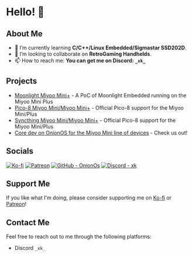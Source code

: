 # Hello! 🚀

## About Me

- 🌱 I’m currently learning **C/C++/Linux Embedded/Sigmastar SSD202D**.
- 👯 I’m looking to collaborate on **RetroGaming Handhelds**.
- 📫 How to reach me: **You can get me on Discord: `_xk_`**

## Projects

- [Moonlight Miyoo Mini+](https://github.com/XK9274/moonlight-app-miyoo) - A PoC of Moonlight Embedded running on the Miyoo Mini Plus
- [Pico-8 Miyoo Mini/Miyoo Mini+](https://github.com/XK9274/pico-8-wrapper-miyoo) - Official Pico-8 support for the Miyoo Mini/Plus
- [Syncthing Miyoo Mini/Miyoo Mini+](https://github.com/XK9274/syncthing-app-miyoo) - Official Pico-8 support for the Miyoo Mini/Plus
- [Core dev on OnionOS for the Miyoo Mini line of devices](https://github.com/OnionUI/Onion) - Check us out!

## Socials

[![Ko-fi](https://img.shields.io/badge/Ko--fi-F16061?style=flat&logo=kofi&logoColor=white)](https://ko-fi.com/xk9274)
[![Patreon](https://img.shields.io/badge/Patreon-F96854?style=flat&logo=patreon&logoColor=white)](https://www.patreon.com/XK9274)
[![GitHub - OnionOs](https://img.shields.io/badge/GitHub-OnionOs-7147c2?logo=RetroArch)](https://github.com/OnionUI/Onion)
[![Discord - _xk_](https://img.shields.io/badge/Discord-__xk__-7147c2?logo=discord)](https://discord.com/users/_xk_)


## Support Me

If you like what I'm doing, please consider supporting me on [Ko-fi](https://ko-fi.com/xk9274) or [Patreon](https://www.patreon.com/XK9274)!

## Contact Me

Feel free to reach out to me through the following platforms:

- Discord `_xk_`
